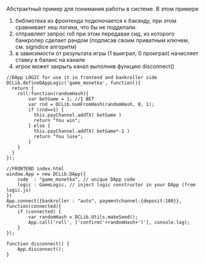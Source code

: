 Абстрактный пример для понимания работы в системе. В этом примере
1. библиотека из фронтенда подключается к бэкэнду, при этом сравнивает хеш логики, что бы не подделали.
2. отправляет запрос roll при этом передавая сид, из которого банкролер сделает рандом (подписав своим приватным ключем, см. signidice алгоритм)
3. в зависимости от результата игры (1 выиграл, 0 проиграл) начисляет ставку в баланс на канале
4. игрок может закрыть канал выполнив функцию disconnect()
```
//DApp LOGIC for use it in frontend and bankroller side
DCLib.defineDAppLogic('game_monetka', function(){
  return {
	roll:function(randomHash){
		var betGame = 1; //1 BET
		var rnd = DCLib.numFromHash(randomHash, 0, 1);
		if (rnd==1) {
		  this.payChannel.addTX( betGame )
		  return "You win";
		} else {
		  this.payChannel.addTX( betGame*-1 )
		  return "You lose";
		}
    }
  }
});

//FRONTEND index.html
window.App = new DCLib.DApp({
	code  : "game_monetka", // unique DApp code
	logic : GameLogic, // inject logic constructor in your DApp (from logic.js)
})
App.connect({bankroller : "auto", paymentchannel:{deposit:100}}, function(connected){
	if (connected) {
		var randomHash = DCLib.Utils.makeSeed();
		App.call('roll', ['confirm('+randomHash+')'], console.log);
	}
});

function disconnect() {
	App.disconnect();
}
```
